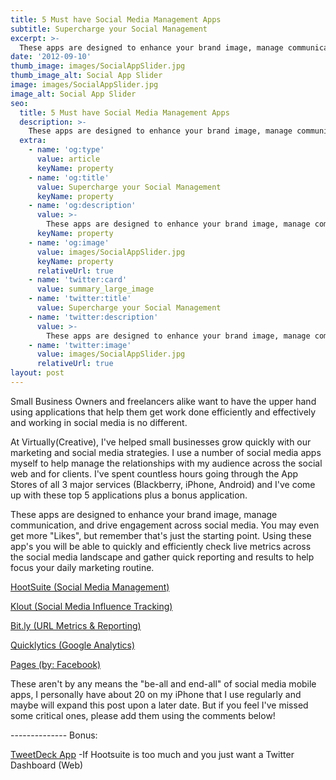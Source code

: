 ```yaml
---
title: 5 Must have Social Media Management Apps
subtitle: Supercharge your Social Management
excerpt: >-
  These apps are designed to enhance your brand image, manage communication, and drive engagement across social media.
date: '2012-09-10'
thumb_image: images/SocialAppSlider.jpg
thumb_image_alt: Social App Slider
image: images/SocialAppSlider.jpg
image_alt: Social App Slider
seo:
  title: 5 Must have Social Media Management Apps
  description: >-
    These apps are designed to enhance your brand image, manage communication, and drive engagement across social media.
  extra:
    - name: 'og:type'
      value: article
      keyName: property
    - name: 'og:title'
      value: Supercharge your Social Management
      keyName: property
    - name: 'og:description'
      value: >-
        These apps are designed to enhance your brand image, manage communication, and drive engagement across social media.
      keyName: property
    - name: 'og:image'
      value: images/SocialAppSlider.jpg
      keyName: property
      relativeUrl: true
    - name: 'twitter:card'
      value: summary_large_image
    - name: 'twitter:title'
      value: Supercharge your Social Management
    - name: 'twitter:description'
      value: >-
        These apps are designed to enhance your brand image, manage communication, and drive engagement across social media.
    - name: 'twitter:image'
      value: images/SocialAppSlider.jpg
      relativeUrl: true
layout: post
---
```


Small Business Owners and freelancers alike want to have the upper hand using applications that help them get work done efficiently and effectively and working in social media is no different.

At Virtually(Creative), I've helped small businesses grow quickly with our marketing and social media strategies. I use a number of social media apps myself to help manage the relationships with my audience across the social web and for clients. I've spent countless hours going through the App Stores of all 3 major services (Blackberry, iPhone, Android) and I've come up with these top 5 applications plus a bonus application.

These apps are designed to enhance your brand image, manage communication, and drive engagement across social media. You may even get more "Likes", but remember that's just the starting point. Using these app's you will be able to quickly and efficiently check live metrics across the social media landscape and gather quick reporting and results to help focus your daily marketing routine.

[HootSuite (Social Media Management)](http://itunes.apple.com/us/app/hootsuite-for-twitter/id341249709?mt=8)

[Klout (Social Media Influence Tracking)](http://itunes.apple.com/us/app/klout-for-iphone/id517089691?mt=8)

[Bit.ly (URL Metrics & Reporting)](http://itunes.apple.com/us/app/bitly/id525106063?mt=8)

[Quicklytics (Google Analytics)](http://itunes.apple.com/us/app/quicklytics-google-analytics/id354890919?mt=8)

[Pages (by: Facebook)](http://itunes.apple.com/us/app/facebook-pages-manager/id514643583?mt=8)

These aren't by any means the "be-all and end-all" of social media mobile apps, I personally have about 20 on my iPhone that I use regularly and maybe will expand this post upon a later date. But if you feel I've missed some critical ones, please add them using the comments below!

\--------------
Bonus:

[TweetDeck App](http://itunes.apple.com/us/app/tweetdeck/id429654148?mt=8)
\-If Hootsuite is too much and you just want a Twitter Dashboard (Web)
